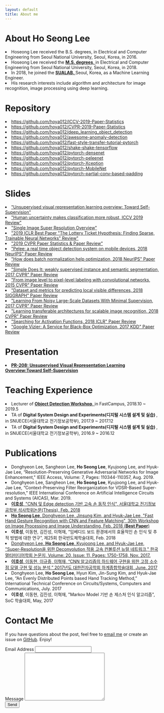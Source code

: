 ```yaml
---
layout: default
title: About me
---
```


<div class="post">
	<h1 class="pageTitle">About Ho Seong Lee</h1>
		<li>Hoseong Lee received the B.S. degrees, in Electrical and Computer Engineering from Seoul National University, Seoul, Korea, in 2016.</li>
		<li>Hoseong Lee received the <a href="http://capp.snu.ac.kr/" target="_blank"> <b>M.S. degrees</b>, </a> in Electrical and Computer Engineering from Seoul National University, Seoul, Korea, in 2018.</li>
  		<li>In 2018, he joined the <a href="http://sualab.com/" target="_blank"> <b>SUALAB.</b></a>,Seoul, Korea, as a Machine Learning Engineer.</li>
  		<li>His research interests include algorithm and architecture for image recognition, image processing using deep learning.</li>
	<h1 class="pageTitle"> Repository </h1>
		<li> <a href="https://github.com/hoya012/ICCV-2019-Paper-Statistics" target="_blank"> https://github.com/hoya012/ICCV-2019-Paper-Statistics </a></li>
		<li> <a href="https://github.com/hoya012/CVPR-2019-Paper-Statistics" target="_blank"> https://github.com/hoya012/CVPR-2019-Paper-Statistics </a></li>
		<li> <a href="https://github.com/hoya012/deep_learning_object_detection" target="_blank"> https://github.com/hoya012/deep_learning_object_detection </a></li>
		<li> <a href="https://github.com/hoya012/awesome-anomaly-detection" target="_blank"> https://github.com/hoya012/awesome-anomaly-detection </a></li>
		<li> <a href="https://github.com/hoya012/fast-style-transfer-tutorial-pytorch" target="_blank"> https://github.com/hoya012/fast-style-transfer-tutorial-pytorch </a></li>
		<li> <a href="https://github.com/hoya012/shake-shake-tensorflow" target="_blank"> https://github.com/hoya012/shake-shake-tensorflow </a></li>
		<li> <a href="https://github.com/hoya012/pytorch-densenet" target="_blank"> https://github.com/hoya012/pytorch-densenet </a></li>
		<li> <a href="https://github.com/hoya012/pytorch-peleenet" target="_blank"> https://github.com/hoya012/pytorch-peleenet </a></li>
		<li> <a href="https://github.com/hoya012/pytorch-Xception" target="_blank"> https://github.com/hoya012/pytorch-Xception </a></li>
		<li> <a href="https://github.com/hoya012/pytorch-MobileNet" target="_blank"> https://github.com/hoya012/pytorch-MobileNet </a></li>
		<li> <a href="https://github.com/hoya012/pytorch-partial-conv-based-padding" target="_blank"> https://github.com/hoya012/pytorch-partial-conv-based-padding </a></li>
	<h1 class="pageTitle">Slides </h1>
		<li> <a href="https://www.slideshare.net/HoseongLee6/unsupervised-visual-representation-learning-overview-toward-selfsupervision-194443768" target="_blank"> "Unsupervised visual representation learning overview: Toward Self-Supervision" </a></li>
		<li> <a href="https://www.slideshare.net/HoseongLee6/human-uncertainty-makes-classification-more-robust-iccv-2019-review" target="_blank"> "Human uncertainty makes classification more robust, ICCV 2019 Review" </a></li>
		<li> <a href="https://www.slideshare.net/HoseongLee6/single-image-super-resolution-overview" target="_blank"> "Single Image Super Resolution Overview" </a></li>
		<li> <a href="https://www.slideshare.net/HoseongLee6/2019-iclr-best-paper-review-147216667" target="_blank"> "2019 ICLR Best Paper "The Lottery Ticket Hypothesis: Finding Sparse, Trainable Neural Networks" Review"</a></li>
		<li> <a href="https://www.slideshare.net/HoseongLee6/2019-cvpr-paperoverview" target="_blank"> "2019 CVPR Paper Statistics & Paper Review"</a></li>
		<li> <a href="https://www.slideshare.net/HoseongLee6/pelee-a-real-time-object-detection-system-on-mobile-devices-paper-review" target="_blank"> "Pelee: a real time object detection system on mobile devices, 2018 NeurIPS" Paper Review</a></li>
		<li> <a href="https://www.slideshare.net/HoseongLee6/how-does-batch-normalization-help-optimization-paper-review" target="_blank"> "How does batch normalization help optimization, 2018 NeurIPS" Paper Review</a></li>
		<li> <a href="https://www.slideshare.net/HoseongLee6/simple-does-it-weakly-supervised-instance-and-semantic-segmentation-paper-review" target="_blank"> "Simple Does It: weakly supervised instance and semantic segmentation, 2017 CVPR" Paper Review</a></li>
		<li> <a href="https://www.slideshare.net/HoseongLee6/from-image-level-to-pixellevel-labeling-with-convolutional-networks-paper-review-129173293" target="_blank"> "From image level to pixel-level labeling with convolutional networks, 2015 CVPR" Paper Review</a></li>
		<li> <a href="https://www.slideshare.net/HoseongLee6/dataset-and-metrics-for-predicting-local-visible-differences-paper-review" target="_blank"> "Dataset and metrics for predicting local visible differences, 2018 SIGGRAPH" Paper Review</a></li>
		<li> <a href="https://www.slideshare.net/HoseongLee6/learning-from-noisy-largescale-datasets-with-minimal-supervision-paper-review" target="_blank"> "Learning From Noisy Large-Scale Datasets With Minimal Supervision, 2017 CVPR" Paper Review</a></li>
		<li> <a href="https://www.slideshare.net/HoseongLee6/learning-transferable-architectures-for-scalable-image-recognition-paper-review" target="_blank"> "Learning transferable architectures for scalable image recognition, 2018 CVPR" Paper Review</a></li>
		<li> <a href="https://www.slideshare.net/HoseongLee6/searching-for-activation-functions-paper-review" target="_blank"> "Searching for Activation Functions, 2018 ICLR" Paper Review</a></li>
		<li> <a href="https://www.slideshare.net/HoseongLee6/google-vizier-a-service-for-blackbox-optimization-paper-review" target="_blank"> "Google Vizier: A Service for Black-Box Optimization, 2017 KDD" Paper Review</a></li>
	<h1 class="pageTitle">Presentation </h1>
		<li> <a href="https://www.youtube.com/watch?v=eDDHsbMgOJQ&feature=youtu.be&fbclid=IwAR2TJ7dLDc9tCCbw8eJn6rJWqMCoQCHTj8hxFBo71z8wQ8sgAw3bnuyhRjY" target="_blank"> <b> PR-208: Unsupervised Visual Representation Learning Overview:Toward Self-Supervision </b> </a> </li>
	<h1 class="pageTitle">Teaching Experience </h1>
		<li> Lecturer of <a href="https://www.fastcampus.co.kr/data_workshop_obj/" target="_blank"> <b>Object Detection Workshop</b>, </a> in FastCampus, 2018.10 ~ 2019.5 </li>
		<li> TA of <b> Digital System Design and Experiments(디지털 시스템 설계 및 실습) </b>, in SNUECE(서울대학교 전기정보공학부), 2017.9 ~ 2017.12 </li>
		<li> TA of <b> Digital System Design and Experiments(디지털 시스템 설계 및 실습) </b>,  in SNUECE(서울대학교 전기정보공학부), 2016.9 ~ 2016.12 </li>
	<h1 class="pageTitle">Publications</h1>
		<li> Donghyeon Lee, Sangheon Lee, <b>Ho Seong Lee</b>, Kyujoong Lee, and Hyuk-Jae Lee, “Resolution-Preserving Generative Adversarial Networks for Image Enhancement," IEEE Access, Volume: 7, Pages: 110344-110357, Aug. 2019. </li>
		<li> Donghyeon Lee, Sangheon Lee, <b>Ho Seong Lee</b>, Kyujoong Lee, and Hyuk-Jae Lee, “Context-Preserving Filter Reorganization for VDSR-Based Super-resolution," IEEE International Conference on Artificial Intelligence Circuits and Systems (AICAS), Mar. 2019. </li>
		<li><a href="http://s-space.snu.ac.kr/handle/10371/141510" target="_blank"> <b>이호성</b>, "CNN 및 Edge detection 기반
고속 손 동작 인식", 서울대학교 전기정보공학부 석사학위논문(Thesis), Feb. 2018 </a></li>
		<li><a href="https://www.eiric.or.kr/community/post2.php?m=view&gubun=201802&num=13881&pg=21&seGubun=&seGubun1=&SnxGubun=%C6%F7%BD%BA%C5%CD&searchBy=&searchWord=" target="_blank"> <b>Ho Seong Lee</b>, Donghyeon Lee, Jinsung Kim, and Hyuk-Jae Lee, "Fast Hand Gesture Recognition with CNN and Feature Matching", 30th Workshop on Image Processing and Image Understanding, Feb. 2018 (<b>Best Paper</b>) </a></li>
		<li><b>이호성</b>, 이동현, 김진성, 이혁재, “임베디드 보드 환경에서의 효율적인 손 인식 및 추적 방법에 대한 연구”, 제25회 한국반도체학술대회, Feb. 2018 </li>
		<li><a href="http://www.dbpia.co.kr/Journal/ArticleDetail/NODE07279627" target="_blank"> Donghyeon Lee, <b>Ho Seong Lee</b>, Kyujoong Lee, and Hyuk-Jae Lee, "Super-Resolution을 위한 Deconvolution 적용 고속 컨볼루션 뉴럴 네트워크," 한국멀티미디어학회 논문지, Volume: 20, Issue: 11, Pages: 1750-1758, Nov. 2017. </a></li>
		<li><a href="https://www.dbpia.co.kr/Journal/ArticleDetail/NODE07219575" target="_blank">  <b>이호성</b>, 이동현, 이규중, 이혁재, “CNN 알고리즘의 하드웨어 구현을 위한 고정 소수점 모델 구현 및 성능 분석,” 2017년도 대한전자공학회 하계종합학술대회, June. 2017</a></li>
		<li>Donghyeon Lee, <b>Ho Seong Lee</b>, Hyun Kim, Jin-Sung Kim, and Hyuk-Jae Lee, “An Evenly Distributed Points based Hand Tracking Method,” International Technical Conference on Circuits/Systems, Computers and Communications, July. 2017</li>
		<li> <b>이호성</b>, 이동현, 김진성, 이혁재, "Markov Model 기반 손 제스처 인식 알고리즘", SoC 학술대회, May, 2017</li>
	<h1 class="pageTitle">Contact Me</h1>
	    <p>If you have questions about the post, feel free to <a href="mailto:lee.hoseong@sualab.com">email me</a> or create an issue on <a href="https://github.com/hoya012">GitHub</a>. Enjoy!</p>	
	<form action="http://formspree.io/your@mail.com" method="POST">
		<label for="email">Email Address</label>	
		<input type="email" id="email" name="_replyto" class="full-width"><br>	
		<label for="message">Message</label>	
		<textarea name="message" id="message" cols="30" rows="10" class="full-width"></textarea><br>	
		<input type="submit" value="Send" class="button">	
  	</form>
</div>
